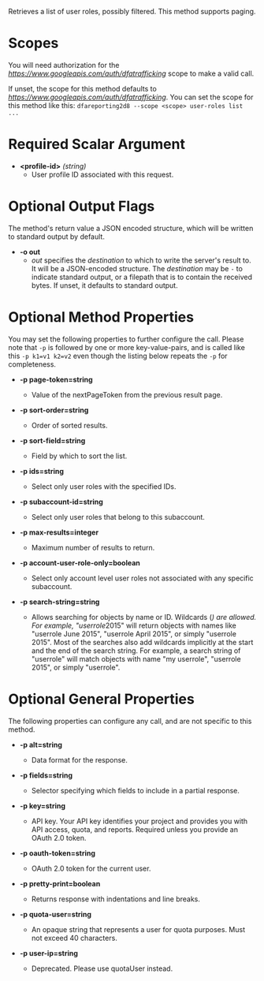 Retrieves a list of user roles, possibly filtered. This method supports paging.
# Scopes

You will need authorization for the *https://www.googleapis.com/auth/dfatrafficking* scope to make a valid call.

If unset, the scope for this method defaults to *https://www.googleapis.com/auth/dfatrafficking*.
You can set the scope for this method like this: `dfareporting2d8 --scope <scope> user-roles list ...`
# Required Scalar Argument
* **&lt;profile-id&gt;** *(string)*
    - User profile ID associated with this request.

# Optional Output Flags

The method's return value a JSON encoded structure, which will be written to standard output by default.

* **-o out**
    - *out* specifies the *destination* to which to write the server's result to.
      It will be a JSON-encoded structure.
      The *destination* may be `-` to indicate standard output, or a filepath that is to contain the received bytes.
      If unset, it defaults to standard output.
# Optional Method Properties

You may set the following properties to further configure the call. Please note that `-p` is followed by one 
or more key-value-pairs, and is called like this `-p k1=v1 k2=v2` even though the listing below repeats the
`-p` for completeness.

* **-p page-token=string**
    - Value of the nextPageToken from the previous result page.

* **-p sort-order=string**
    - Order of sorted results.

* **-p sort-field=string**
    - Field by which to sort the list.

* **-p ids=string**
    - Select only user roles with the specified IDs.

* **-p subaccount-id=string**
    - Select only user roles that belong to this subaccount.

* **-p max-results=integer**
    - Maximum number of results to return.

* **-p account-user-role-only=boolean**
    - Select only account level user roles not associated with any specific subaccount.

* **-p search-string=string**
    - Allows searching for objects by name or ID. Wildcards (*) are allowed. For example, &#34;userrole*2015&#34; will return objects with names like &#34;userrole June 2015&#34;, &#34;userrole April 2015&#34;, or simply &#34;userrole 2015&#34;. Most of the searches also add wildcards implicitly at the start and the end of the search string. For example, a search string of &#34;userrole&#34; will match objects with name &#34;my userrole&#34;, &#34;userrole 2015&#34;, or simply &#34;userrole&#34;.

# Optional General Properties

The following properties can configure any call, and are not specific to this method.

* **-p alt=string**
    - Data format for the response.

* **-p fields=string**
    - Selector specifying which fields to include in a partial response.

* **-p key=string**
    - API key. Your API key identifies your project and provides you with API access, quota, and reports. Required unless you provide an OAuth 2.0 token.

* **-p oauth-token=string**
    - OAuth 2.0 token for the current user.

* **-p pretty-print=boolean**
    - Returns response with indentations and line breaks.

* **-p quota-user=string**
    - An opaque string that represents a user for quota purposes. Must not exceed 40 characters.

* **-p user-ip=string**
    - Deprecated. Please use quotaUser instead.
